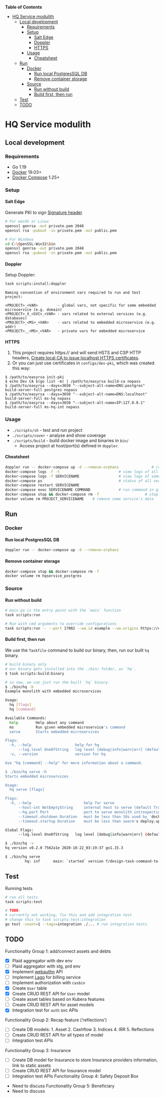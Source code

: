 <!-- START doctoc generated TOC please keep comment here to allow auto update -->
<!-- DON'T EDIT THIS SECTION, INSTEAD RE-RUN doctoc TO UPDATE -->
**Table of Contents**

- [HQ Service modulith](#hq-service-modulith)
  - [Local development](#local-development)
    - [Requirements](#requirements)
    - [Setup](#setup)
      - [Salt Edge](#salt-edge)
      - [Doppler](#doppler)
      - [HTTPS](#https)
    - [Usage](#usage)
      - [Cheatsheet](#cheatsheet)
  - [Run](#run)
    - [Docker](#docker)
      - [Run local PostgresSQL DB](#run-local-postgressql-db)
      - [Remove container storage](#remove-container-storage)
    - [Source](#source)
      - [Run without build](#run-without-build)
      - [Build first, then run](#build-first-then-run)
  - [Test](#test)
  - [TODO](#todo)

<!-- END doctoc generated TOC please keep comment here to allow auto update -->

# HQ Service modulith

## Local development
### Requirements

- Go 1.19
- [Docker](https://docs.docker.com/install/) 19.03+
- [Docker Compose](https://docs.docker.com/compose/install/) 1.25+

### Setup

#### Salt Edge

Generate PKI to sign [Signature header](https://docs.saltedge.com/general/#signature_headers)

```bash
# For macOS or Linux
openssl genrsa -out private.pem 2048
openssl rsa -pubout -in private.pem -out public.pem

# For Windows
cd C:\OpenSSL-Win32\bin
openssl genrsa -out private.pem 2048
openssl rsa -pubout -in private.pem -out public.pem
```
#### Doppler

Setup Doppler:

```bash
task scripts:install:doppler
```

```
Naming convention of environment vars required to run and test project:

<PROJECT>_<VAR>         - global vars, not specific for some embedded microservice (e.g. domain)
<PROJECT>_X_<SVC>_<VAR> - vars related to external services (e.g. databases)
<PROJECT>_<MS>_<VAR>    - vars related to embedded microservice (e.g. addr)
<PROJECT>__<MS>_<VAR>   - private vars for embedded microservice
```

#### HTTPS

1. This project requires https:// and will send HSTS and CSP HTTP headers,
  [Create local CA to issue localhost HTTPS 
  certificates](https://gist.github.com/powerman/2fc4b1a5aee62dd9491cee7f75ead0b4).
2. Or you can just use certificates in `configs/dev-pki`, which
   was created this way:

```
$ /path/to/easyrsa init-pki
$ echo Dev CA $(go list -m) | /path/to/easyrsa build-ca nopass
$ /path/to/easyrsa --days=3650 "--subject-alt-name=DNS:postgres" build-server-full postgres nopass
$ /path/to/easyrsa --days=3650 "--subject-alt-name=DNS:localhost" build-server-full ms-hq nopass
$ /path/to/easyrsa --days=3650 "--subject-alt-name=IP:127.0.0.1" build-server-full ms-hq-int nopass
```

### Usage

- `./scripts/sh` - test and run project
- `./scripts/cover` - analyse and show coverage
- `./scripts/build` - build docker image and binaries in `bin/`
  - Access project at host/port(s) defined in `doppler`.

#### Cheatsheet

```sh
doppler run -- docker-compose up -d --remove-orphans               # (re)start all project's services
docker-compose logs -f -t                           # view logs of all services
docker-compose logs -f SERVICENAME                  # view logs of some service
docker-compose ps                                   # status of all services
docker-compose restart SERVICENAME
docker-compose exec SERVICENAME COMMAND             # run command in given container
docker-compose stop && docker-compose rm -f                     # stop the project
docker volume rm PROJECT_SERVICENAME    # remove some service's data
```
## Run

### Docker

#### Run local PostgresSQL DB

```bash
doppler run -- docker-compose up -d --remove-orphans
```

#### Remove container storage

```bash
docker-compose stop && docker-compose rm -f
docker volume rm hqservice_postgres
```

### Source

#### Run without build
```bash
# main.go is the entry point with the `main` function
task scripts:run
```

```bash
# Run with cmd arguments to override configurations
task scripts:run -- --port 17002 --wa.id example --wa.origins https://example.com,android:apk-key-hash:your_apk_hash  # Specific auth service running on port `17002` with webauthn ID equals `example`; webauthn origns equals `https://example.com,android:apk-key-hash:your_apk_hash`  
```

#### Build first, then run

We use the `Taskfile` command to build our binary, then, run our built `hq` binary.

```bash
# build binary only
# our binary gets installed into the ./bin/ folder, as `hq`.
$ task scripts:build:binary

# so now, we can just run the built `hq` binary.
$ ./bin/hq -h
Example monolith with embedded microservices

Usage:
  hq [flags]
  hq [command]

Available Commands:
  help        Help about any command
  ms          Run given embedded microservice's command
  serve       Starts embedded microservices

Flags:
  -h, --help                    help for hq
      --log.level OneOfString   log level [debug|info|warn|err] (default debug)
  -v, --version                 version for hq

Use "hq [command] --help" for more information about a command.

$ ./bin/hq serve -h
Starts embedded microservices

Usage:
  hq serve [flags]

Flags:
  -h, --help                        help for serve
      --host-int NotEmptyString     internal host to serve (default Trans-MacBook-Pro-2.local)
      --hq.port Port                port to serve monolith introspection (default 17000)
      --timeout.shutdown Duration   must be less than 10s used by 'docker stop' between SIGTERM and SIGKILL (default 9s)
      --timeout.startup Duration    must be less than swarm's deploy.update_config.monitor (default 3s)

Global Flags:
      --log.level OneOfString   log level [debug|info|warn|err] (default debug)

$ ./bin/hq -v
hq version v0.2.0 7562a1e 2020-10-22_03:19:37 go1.15.3

$ ./bin/hq serve
         hq: inf      main: `started` version f/design-task-command-to-run-hqservice 51adc59-dirty 2023-02-15_09:36:06
```

## Test

Running tests

```sh
# run all tests
task scripts:test

# TODO: 
# currently not working, fix this and add integration test
# change this to task scripts:test:integration
go test -count=1 --tags=integration ./... # run integration tests
```

## TODO

Functionality Group 1: add/connect assets and debts

- [x] Plaid aggregator with dev env
- [ ] Plaid aggregator with stg, prd env
- [x] Implement [webauthn](https://github.com/go-webauthn/webauthn) API
- [ ] Implement [Lago](https://www.getlago.com/resources/compare/lago-vs-stripe) for billing service
- [ ] Implement authorization with `casbin`
- [x] Create `User` table
- [x] Create CRUD REST API for `User` model
- [ ] Create asset tables based on Kubera features
- [ ] Create CRUD REST API for asset models
- [x] Integration test for `auth` svc APIs

Functionality Group 2: Recap feature (‘reflections’)

- [ ] Create DB models: 1. Asset 2. Cashflow 3. Indices 4. IRR 5. Reflections
- [ ] Create CRUD REST API for all types of model
- [ ] Integration test APIs

Functionality Group 3: Insurance

- [ ] Create DB model for Insurance to store Insurance providers information, link to static assets
- [ ] Create CRUD REST API for Insurance model
- [ ] Integration test APIs
      Functionality Group 4: Safety Deposit Box
- Need to discuss
  Functionality Group 5: Beneficiary
- Need to discuss
